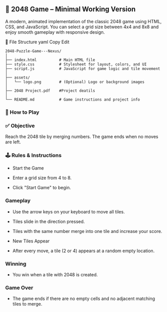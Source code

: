 ## 🧩 2048 Game – Minimal Working Version
   A modern, animated implementation of the classic 2048 game using HTML, CSS, and JavaScript. You can select a grid size between 4x4 and 8x8 and enjoy smooth gameplay with responsive design.

📁 File Structure
yaml
Copy
Edit
```
2048-Puzzle-Game---Nexus/
│
├── index.html          # Main HTML file
├── style.css           # Stylesheet for layout, colors, and UI
├── script.js           # JavaScript for game logic and tile movement
│
├── assets/
│   └── logo.png        # (Optional) Logo or background images
│
├── 2048 Project.pdf    #Project deatils
│
└── README.md           # Game instructions and project info
```
### 🎯 How to Play
### ✅ Objective
  Reach the 2048 tile by merging numbers. The game ends when no moves are left.

### 🕹️ Rules & Instructions
 - Start the Game

 - Enter a grid size from 4 to 8.

 - Click "Start Game" to begin.

### Gameplay

 - Use the arrow keys on your keyboard to move all tiles.

 - Tiles slide in the direction pressed.

 - Tiles with the same number merge into one tile and increase your score.

 - New Tiles Appear

 - After every move, a tile (2 or 4) appears at a random empty location.

### Winning

 - You win when a tile with 2048 is created.

### Game Over

 - The game ends if there are no empty cells and no adjacent matching tiles to merge.
